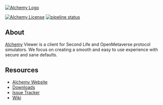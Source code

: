  [![Alchemy Logo](https://www.alchemyviewer.org/images/banner.png)](https://www.alchemyviewer.org)

[![Alchemy License](https://img.shields.io/badge/license-LGPL%202.1-blue.svg)](https://git.alchemyviewer.org/alchemy/alchemy-next/-/blob/master/LICENSE.md)
[![pipeline status](https://git.alchemyviewer.org/alchemy/alchemy-next/badges/master/pipeline.svg)](https://git.alchemyviewer.org/alchemy/alchemy-next/-/commits/master)

## About
[Alchemy](https://www.alchemyviewer.org) Viewer is a client for Second Life and OpenMetaverse protocol simulators. We focus on creating a smooth and easy to use experience with secure and sane defaults.

## Resources
* [Alchemy Website](http://www.alchemyviewer.org)
* [Downloads](https://alchemyviewer.org/pages/downloads.html)
* [Issue Tracker](https://git.alchemyviewer.org/alchemy/alchemy/issues)
* [Wiki](https://git.alchemyviewer.org/alchemy/alchemy/wikis/home)
